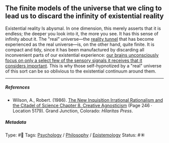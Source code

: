 ## The finite models of the universe that we cling to lead us to discard the infinity of existential reality

Existential reality Is abysmal. In one dimension, this merely asserts that it is endless; the deeper you look into it, the more you see. It has this sense of infinity about it. The "real" universe—the [reality tunnel](Reality%20tunnel.md) that has become experienced as the real universe—is, on the other hand, quite finite. It is compact and tidy, since it has been manufactured by discarding all inconvenient parts of our existential experience: [our brains unconsciously focus on only a select few of the sensory signals it receives that it considers important](Our%20brains%20unconsciously%20focus%20on%20only%20a%20select%20few%20of%20the%20sensory%20signals%20it%20receives%20that%20it%20considers%20important.md). This is why those self-hypnotized by a "real" universe of this sort can be so oblivious to the existential continuum around them.

---

##### References

* Wilson, A., Robert. (1986). [The New Inquisition Irrational Rationalism and the Citadel of Science Chapter 8. Creative Agnosticism](The%20New%20Inquisition%20Irrational%20Rationalism%20and%20the%20Citadel%20of%20Science%20Chapter%208.%20Creative%20Agnosticism.md) (Page 246 · Location 5179). Grand Junction, Colorado: *Hilaritas Press*.

##### Metadata

Type: #🔴 
Tags: [Psychology](Psychology.md) / [Philosophy](Philosophy.md) / [Epistemology](Epistemology.md)
Status: #☀️ 
